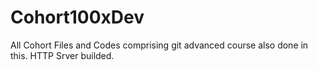 # Cohort100xDev
All Cohort Files and Codes comprising
git advanced course also done in this.
HTTP Srver builded.   
